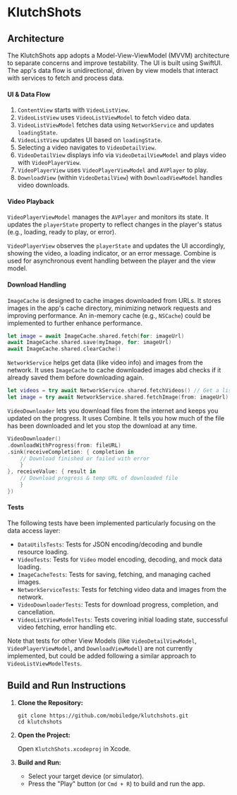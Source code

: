 # KlutchShots

## Architecture

The KlutchShots app adopts a Model-View-ViewModel (MVVM) architecture to separate concerns and improve testability. The UI is built using SwiftUI. The app's data flow is unidirectional, driven by view models that interact with services to fetch and process data.

#### UI & Data Flow

1.  `ContentView` starts with `VideoListView`.
2.  `VideoListView` uses `VideoListViewModel` to fetch video data.
3.  `VideoListViewModel` fetches data using `NetworkService` and updates `loadingState`.
4.  `VideoListView` updates UI based on `loadingState`.
5.  Selecting a video navigates to `VideoDetailView`.
6.  `VideoDetailView` displays info via `VideoDetailViewModel` and plays video with `VideoPlayerView`.
7.  `VideoPlayerView` uses `VideoPlayerViewModel` and `AVPlayer` to play.
8.  `DownloadView` (within `VideoDetailView`) with `DownloadViewModel` handles video downloads.


#### Video Playback

`VideoPlayerViewModel` manages the `AVPlayer` and monitors its state. It updates the `playerState` property to reflect changes in the player's status (e.g., loading, ready to play, or error). 

`VideoPlayerView` observes the `playerState` and updates the UI accordingly, showing the video, a loading indicator, or an error message. Combine is used for asynchronous event handling between the player and the view model.

#### Download Handling

`ImageCache` is designed to cache images downloaded from URLs. It stores images in the app's cache directory, minimizing network requests and improving performance. An in-memory cache (e.g., `NSCache`) could be implemented to further enhance performance.

```swift
let image = await ImageCache.shared.fetch(for: imageUrl)
await ImageCache.shared.save(myImage, for: imageUrl)
await ImageCache.shared.clearCache()
```

`NetworkService` helps get data (like video info) and images from the network. It uses `ImageCache` to cache downloaded images abd checks if it already saved them before downloading again.

```swift
let videos = try await NetworkService.shared.fetchVideos() // Get a list of videos
let image = try await NetworkService.shared.fetchImage(from: imageUrl) // Get an image:
```

`VideoDownloader` lets you download files from the internet and keeps you updated on the progress. It uses Combine. It tells you how much of the file has been downloaded and let you stop the download at any time.

```swift
VideoDownloader()
.downloadWithProgress(from: fileURL)
.sink(receiveCompletion: { completion in
    // Download finished or failed with error
    }
}, receiveValue: { result in
    // Download progress & temp URL of downloaded file
    }
})
```

#### Tests

The following tests have been implemented particularly focusing on the data access layer:

* `DataUtilsTests`: Tests for JSON encoding/decoding and bundle resource loading.
* `VideoTests`: Tests for `Video` model encoding, decoding, and mock data loading.
* `ImageCacheTests`: Tests for saving, fetching, and managing cached images.
* `NetworkServiceTests`: Tests for fetching video data and images from the network. 
* `VideoDownloaderTests`: Tests for download progress, completion, and cancellation.
* `VideoListViewModelTests`: Tests covering initial loading state, successful video fetching, error handling etc.

Note that tests for other View Models (like `VideoDetailViewModel`, `VideoPlayerViewModel`, and `DownloadViewModel`) are not currently implemented, but could be added following a similar approach to `VideoListViewModelTests`.

## Build and Run Instructions

1.  **Clone the Repository:**

    ```
    git clone https://github.com/mobiledge/klutchshots.git
    cd klutchshots
    ```

2.  **Open the Project:**

    Open `KlutchShots.xcodeproj` in Xcode.
    
4.  **Build and Run:**

    *   Select your target device (or simulator).
    *   Press the "Play" button (or `Cmd + R`) to build and run the app.
